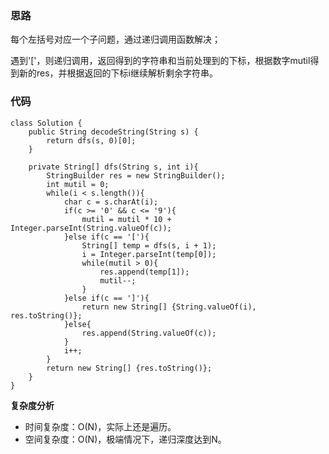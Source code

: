 ### 思路
每个左括号对应一个子问题，通过递归调用函数解决；

遇到'['，则递归调用，返回得到的字符串和当前处理到的下标，根据数字mutil得到新的res，并根据返回的下标i继续解析剩余字符串。
### 代码
```
class Solution {
    public String decodeString(String s) {
        return dfs(s, 0)[0];
    }

    private String[] dfs(String s, int i){
        StringBuilder res = new StringBuilder();
        int mutil = 0;
        while(i < s.length()){
            char c = s.charAt(i);
            if(c >= '0' && c <= '9'){
                mutil = mutil * 10 + Integer.parseInt(String.valueOf(c));
            }else if(c == '['){
                String[] temp = dfs(s, i + 1);
                i = Integer.parseInt(temp[0]);
                while(mutil > 0){
                    res.append(temp[1]);
                    mutil--;
                }
            }else if(c == ']'){
                return new String[] {String.valueOf(i), res.toString()};
            }else{
                res.append(String.valueOf(c));
            }
            i++;
        }
        return new String[] {res.toString()};
    }
}
```
**复杂度分析**
- 时间复杂度：O(N)，实际上还是遍历。
- 空间复杂度：O(N)，极端情况下，递归深度达到N。
